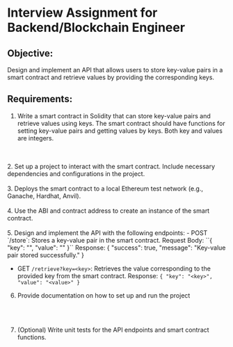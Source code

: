 # Interview Assignment for Backend/Blockchain Engineer

## Objective:
Design and implement an API that allows users to store key-value pairs in a smart contract and retrieve values by providing the corresponding keys.

## Requirements:

1. Write a smart contract in Solidity that can store key-value pairs and retrieve values using keys. The smart contract should have functions for setting key-value pairs and getting values by keys. Both key and values are integers.
<br />
<br />
2. Set up a project to interact with the smart contract. Include necessary dependencies and configurations in the project.
<br />
<br />
3. Deploys the smart contract to a local Ethereum test network (e.g., Ganache, Hardhat, Anvil).
<br />
<br />
4. Use the ABI and contract address to create an instance of the smart contract.
<br />
<br />
5. Design and implement the API with the following endpoints:
 - POST `/store`: Stores a key-value pair in the smart contract.
Request Body: ``{ "key": "<key>", "value": "<value>" }``
Response: { "success": true, "message": "Key-value pair stored successfully." }

 - GET `/retrieve?key=<key>`: Retrieves the value corresponding to the provided key from the smart contract.
Response: `{ "key": "<key>", "value": "<value>" }`

6. Provide documentation on how to set up and run the project
<br />
<br />

7. (Optional) Write unit tests for the API endpoints and smart contract functions.
